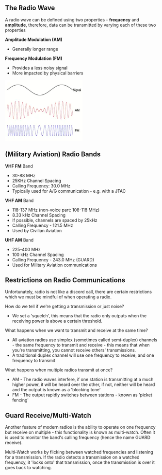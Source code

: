 ## The Radio Wave

A radio wave can be defined using two properties - **frequency** and **amplitude**, therefore, data can be transmitted by varying each of these two properties

**Amplitude Modulation (AM)**

- Generally longer range

**Frequency Modulation (FM)**

- Provides a less noisy signal
- More impacted by physical barriers

![AM vs. FM](../../assets/am_fm.webp)

## (Military Aviation) Radio Bands

**VHF FM** Band

- 30-88 MHz
- 25KHz Channel Spacing
- Calling Frequency: 30.0 MHz
- Typically used for A/G communication - e.g. with a JTAC

**VHF AM** Band

- 118-137 MHz (non-voice part: 108-118 MHz)
- 8.33 kHz Channel Spacing
- If possible, channels are spaced by 25kHz
- Calling Frequency - 121.5 MHz
- Used by Civilian Aviation

**UHF AM** Band

- 225-400 MHz
- 100 kHz Channel Spacing
- Calling Frequency - 243.0 MHz (GUARD)
- Used for Military Aviation communications

## Restrictions on Radio Communications

Unfortunately, radio is not like a discord call, there are certain restrictions which we must be mindful of when operating a radio.

How do we tell if we're getting a transmission or just noise?

- We set a 'squelch', this means that the radio only outputs when the receiving power is above a certain threshold.

What happens when we want to transmit and receive at the same time?

- All aviation radios use simplex (sometimes called semi-duplex) channels - the same frequency to transmit and receive - this means that when you're transmitting, you cannot receive others' transmissions.
- A traditional duplex channel will use one frequency to receive, and one frequency to transmit

What happens when multiple radios transmit at once?

- AM - The radio waves interfere, if one station is transmitting at a much higher power, it will be heard over the other, if not, neither will be heard and the output is known as a 'blocking tone'
- FM - The output rapidly switches between stations - known as 'picket fencing'

## Guard Receive/Multi-Watch

Another feature of modern radios is the ability to operate on one frequency but receive on multiple - this functionality is known as multi-watch. Often it is used to monitor the band's calling frequency (hence the name GUARD receive).

Multi-Watch works by flicking between watched frequencies and listening for a transmission. If the radio detects a transmission on a watched frequency, it 'locks onto' that transmission, once the transmission is over it goes back to watching.
